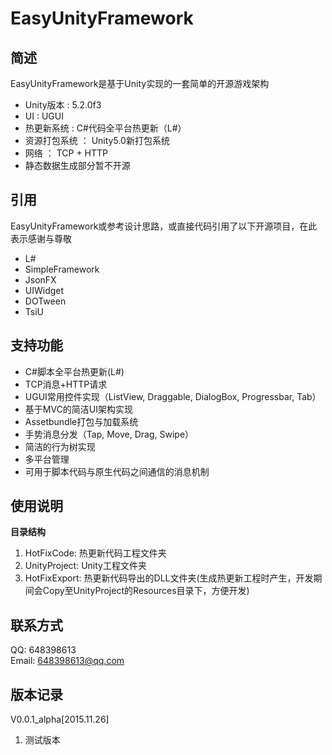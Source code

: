 # EasyUnityFramework

## 简述
EasyUnityFramework是基于Unity实现的一套简单的开源游戏架构

* Unity版本 : 5.2.0f3  
* UI : UGUI
* 热更新系统 : C#代码全平台热更新（L#）
* 资源打包系统 ： Unity5.0新打包系统
* 网络 ： TCP + HTTP
* 静态数据生成部分暂不开源

## 引用

EasyUnityFramework或参考设计思路，或直接代码引用了以下开源项目，在此表示感谢与尊敬

* L#
* SimpleFramework
* JsonFX
* UIWidget
* DOTween
* TsiU

## 支持功能

* C#脚本全平台热更新(L#)
* TCP消息+HTTP请求
* UGUI常用控件实现（ListView, Draggable, DialogBox, Progressbar, Tab）
* 基于MVC的简洁UI架构实现
* Assetbundle打包与加载系统
* 手势消息分发（Tap, Move, Drag, Swipe）
* 简洁的行为树实现
* 多平台管理
* 可用于脚本代码与原生代码之间通信的消息机制

## 使用说明

**目录结构** 

1. HotFixCode: 热更新代码工程文件夹
2. UnityProject: Unity工程文件夹
3. HotFixExport: 热更新代码导出的DLL文件夹(生成热更新工程时产生，开发期间会Copy至UnityProject的Resources目录下，方便开发)

## 联系方式
QQ: 648398613  
Email: 648398613@qq.com

## 版本记录

V0.0.1_alpha[2015.11.26]  

1. 测试版本
 